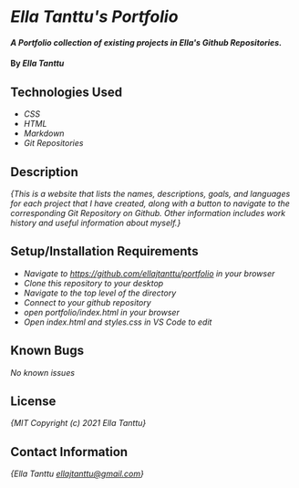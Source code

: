 # _Ella Tanttu's Portfolio_

#### _A Portfolio collection of existing projects in Ella's Github Repositories._

#### By _**Ella Tanttu**_

## Technologies Used

* _CSS_
* _HTML_
* _Markdown_
* _Git Repositories_

## Description

_{This is a website that lists the names, descriptions, goals, and languages for each project that I have created, along with a button to navigate to the corresponding Git Repository on Github. Other information includes work history and useful information about myself.}_

## Setup/Installation Requirements

* _Navigate to https://github.com/ellajtanttu/portfolio in your browser_
* _Clone this repository to your desktop_
* _Navigate to the top level of the directory_
* _Connect to your github repository_
* _open portfolio/index.html in your browser_
* _Open index.html and styles.css in VS Code to edit_

## Known Bugs

_No known issues_

## License

_{MIT Copyright (c) 2021 Ella Tanttu}_

## Contact Information

_{Ella Tanttu ellajtanttu@gmail.com}_